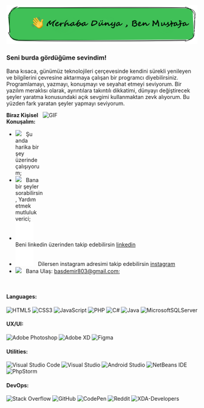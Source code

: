 ![resim](img/pp.png)


### Seni burda gördüğüme sevindim! &nbsp; 
Bana kısaca, günümüz teknolojileri çerçevesinde kendini sürekli yenileyen ve bilgilerini çevresine aktarmaya çalışan bir programcı diyebilirsiniz.
Programlamayı, yazmayı, konuşmayı ve seyahat etmeyi seviyorum. Bir yazılım meraklısı olarak, ayrıntılara takıntılı dikkatimi, dünyayı değiştirecek şeyler yaratma konusundaki açık sevgimi kullanmaktan zevk alıyorum. Bu yüzden fark yaratan şeyler yapmayı seviyorum.



<img align="right" alt="GIF" src="https://innobyte.com/app/uploads/2017/09/giphydebugging.gif" width="408" height="318" />
  

**Biraz Kişisel Konuşalım:**

- <img src="https://github.com/Gapur/Gapur/blob/main/assets/developer.gif?raw=true" width="21" />&nbsp;&nbsp; Şu anda harika bir şey üzerinde çalışıyorum;
- <img src="https://github.com/Gapur/Gapur/blob/main/assets/message.gif?raw=true" width="21" />&nbsp;&nbsp; Bana bir şeyler sorabilirsin, Yardım etmek mutluluk verici;
- <img src="img/linkedin-dark.svg"/>&nbsp;&nbsp; Beni linkedin üzerinden takip edebilirsin [linkedin](https://www.linkedin.com/in/mustafa-basdemir/)
- <img src="img/instagram-dark.svg"/>&nbsp;&nbsp; Dilersen instagram adresimi takip edebilirsin [instagram](https://www.instagram.com/mustafa_basdemirr/)
- <img src="https://github.com/Gapur/Gapur/blob/main/assets/letterbox.gif?raw=true" width="21" />&nbsp;&nbsp; Bana Ulaş: basdemir803@gmail.com;

</br>

#### Languages:
![HTML5](https://img.shields.io/badge/html5-%23E34F26.svg?style=for-the-badge&logo=html5&logoColor=white)
![CSS3](https://img.shields.io/badge/css3-%231572B6.svg?style=for-the-badge&logo=css3&logoColor=white)
![JavaScript](https://img.shields.io/badge/javascript-%23323330.svg?style=for-the-badge&logo=javascript&logoColor=%23F7DF1E)
![PHP](https://img.shields.io/badge/php-%23777BB4.svg?style=for-the-badge&logo=php&logoColor=white)
![C#](https://img.shields.io/badge/c%23-%23239120.svg?style=for-the-badge&logo=c-sharp&logoColor=white)
![Java](https://img.shields.io/badge/java-%23ED8B00.svg?style=for-the-badge&logo=java&logoColor=white)
![MicrosoftSQLServer](https://img.shields.io/badge/Microsoft%20SQL%20Server-CC2927?style=for-the-badge&logo=microsoft%20sql%20server&logoColor=white)


#### UX/UI:

![Adobe Photoshop](https://img.shields.io/badge/adobe%20photoshop-%2331A8FF.svg?style=for-the-badge&logo=adobe%20photoshop&logoColor=white)
![Adobe XD](https://img.shields.io/badge/Adobe%20XD-470137?style=for-the-badge&logo=Adobe%20XD&logoColor=#FF61F6)
![Figma](https://img.shields.io/badge/figma-%23F24E1E.svg?style=for-the-badge&logo=figma&logoColor=white)

#### Utilities:

![Visual Studio Code](https://img.shields.io/badge/Visual%20Studio%20Code-0078d7.svg?style=for-the-badge&logo=visual-studio-code&logoColor=white)
![Visual Studio](https://img.shields.io/badge/Visual%20Studio-5C2D91.svg?style=for-the-badge&logo=visual-studio&logoColor=white)
![Android Studio](https://img.shields.io/badge/Android%20Studio-3DDC84.svg?style=for-the-badge&logo=android-studio&logoColor=white)
![NetBeans IDE](https://img.shields.io/badge/NetBeansIDE-1B6AC6.svg?style=for-the-badge&logo=apache-netbeans-ide&logoColor=white)
![PhpStorm](https://img.shields.io/badge/phpstorm-143?style=for-the-badge&logo=phpstorm&logoColor=black&color=black&labelColor=darkorchid)


#### DevOps:
![Stack Overflow](https://img.shields.io/badge/-Stackoverflow-FE7A16?style=for-the-badge&logo=stack-overflow&logoColor=white)
![GitHub](https://img.shields.io/static/v1?style=for-the-badge&message=GitHub&color=181717&logo=GitHub&logoColor=FFFFFF&label=)
![CodePen](https://img.shields.io/badge/Codepen-000000?style=for-the-badge&logo=codepen&logoColor=white)
![Reddit](https://img.shields.io/badge/Reddit-%23FF4500.svg?style=for-the-badge&logo=Reddit&logoColor=white)
![XDA-Developers](https://img.shields.io/badge/XDA--Developers-%23AC6E2F.svg?style=for-the-badge&logo=XDA-Developers&logoColor=white)


